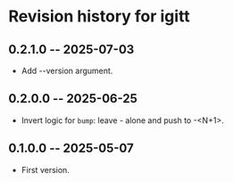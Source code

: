 # Revision history for igitt

## 0.2.1.0  -- 2025-07-03

* Add --version argument.

## 0.2.0.0  -- 2025-06-25

* Invert logic for `bump`: leave <name>-<N> alone and push to <name>-<N+1>.

## 0.1.0.0  -- 2025-05-07

* First version.
